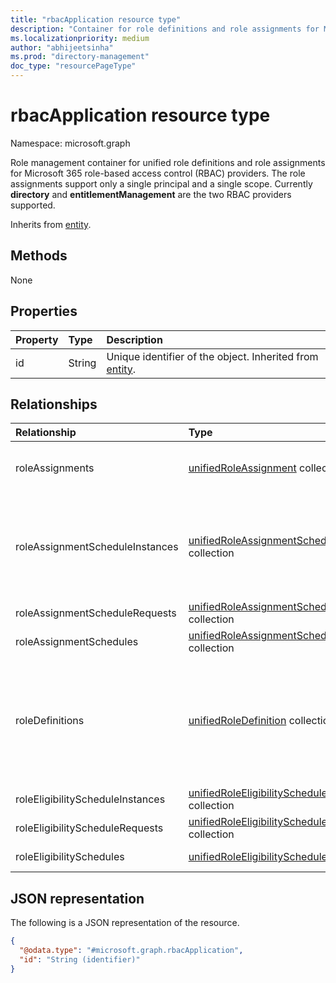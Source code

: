 ```yaml
---
title: "rbacApplication resource type"
description: "Container for role definitions and role assignments for Microsoft 365 role-based access control (RBAC) providers"
ms.localizationpriority: medium
author: "abhijeetsinha"
ms.prod: "directory-management"
doc_type: "resourcePageType"
---
```


# rbacApplication resource type

Namespace: microsoft.graph

Role management container for unified role definitions and role assignments for Microsoft 365 role-based access control (RBAC) providers. The role assignments support only a single principal and a single scope. Currently **directory** and **entitlementManagement** are the two RBAC providers supported.

Inherits from [entity](../resources/entity.md).

## Methods

None

## Properties

|Property|Type|Description|
|:---|:---|:---|
|id|String|Unique identifier of the object. Inherited from [entity](../resources/entity.md).|

## Relationships

|Relationship|Type|Description|
|:---|:---|:---|
|roleAssignments|[unifiedRoleAssignment](../resources/unifiedroleassignment.md) collection| Resource to grant access to users or groups. |
|roleAssignmentScheduleInstances|[unifiedRoleAssignmentScheduleInstance](../resources/unifiedroleassignmentscheduleinstance.md) collection| Instances for active role assignments through Azure AD Privileged Identity Management.  |
|roleAssignmentScheduleRequests|[unifiedRoleAssignmentScheduleRequest](../resources/unifiedroleassignmentschedulerequest.md) collection|**TODO: Add Description**|
|roleAssignmentSchedules|[unifiedRoleAssignmentSchedule](../resources/unifiedroleassignmentschedule.md) collection|**TODO: Add Description**|
|roleDefinitions|[unifiedRoleDefinition](../resources/unifiedroledefinition.md) collection| Resource representing the roles allowed by RBAC providers and the permissions assigned to the roles. |
|roleEligibilityScheduleInstances|[unifiedRoleEligibilityScheduleInstance](../resources/unifiedroleeligibilityscheduleinstance.md) collection|**TODO: Add Description**|
|roleEligibilityScheduleRequests|[unifiedRoleEligibilityScheduleRequest](../resources/unifiedroleeligibilityschedulerequest.md) collection|**TODO: Add Description**|
|roleEligibilitySchedules|[unifiedRoleEligibilitySchedule](../resources/unifiedroleeligibilityschedule.md) collection|**TODO: Add Description**|

## JSON representation

The following is a JSON representation of the resource.
<!-- {
  "blockType": "resource",
  "keyProperty": "id",
  "@odata.type": "microsoft.graph.rbacApplication",
  "baseType": "microsoft.graph.entity",
  "openType": false
}
-->
``` json
{
  "@odata.type": "#microsoft.graph.rbacApplication",
  "id": "String (identifier)"
}
```

